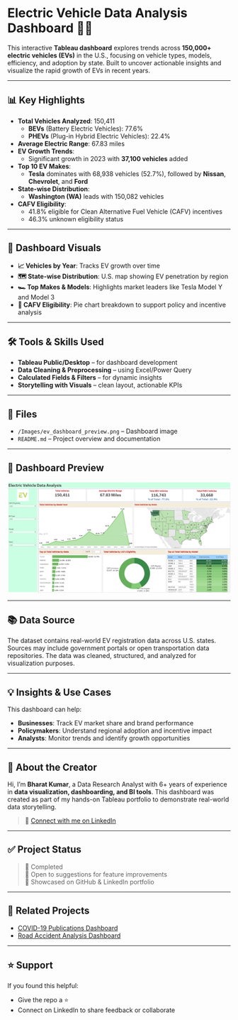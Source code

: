 # Electric Vehicle Data Analysis Dashboard 🔌🚗

This interactive **Tableau dashboard** explores trends across **150,000+ electric vehicles (EVs)** in the U.S., focusing on vehicle types, models, efficiency, and adoption by state. Built to uncover actionable insights and visualize the rapid growth of EVs in recent years.

---

## 📊 Key Highlights

- **Total Vehicles Analyzed**: 150,411
  - **BEVs** (Battery Electric Vehicles): 77.6%
  - **PHEVs** (Plug-in Hybrid Electric Vehicles): 22.4%
- **Average Electric Range**: 67.83 miles
- **EV Growth Trends**:
  - Significant growth in 2023 with **37,100 vehicles** added
- **Top 10 EV Makes**:
  - **Tesla** dominates with 68,938 vehicles (52.7%), followed by **Nissan**, **Chevrolet**, and **Ford**
- **State-wise Distribution**:
  - **Washington (WA)** leads with 150,082 vehicles
- **CAFV Eligibility**:
  - 41.8% eligible for Clean Alternative Fuel Vehicle (CAFV) incentives
  - 46.3% unknown eligibility status

---

## 📌 Dashboard Visuals

- **📈 Vehicles by Year**: Tracks EV growth over time
- **🗺️ State-wise Distribution**: U.S. map showing EV penetration by region
- **🏎️ Top Makes & Models**: Highlights market leaders like Tesla Model Y and Model 3
- **🧾 CAFV Eligibility**: Pie chart breakdown to support policy and incentive analysis

---

## 🛠️ Tools & Skills Used

- **Tableau Public/Desktop** – for dashboard development
- **Data Cleaning & Preprocessing** – using Excel/Power Query
- **Calculated Fields & Filters** – for dynamic insights
- **Storytelling with Visuals** – clean layout, actionable KPIs

---

## 📁 Files

- `/Images/ev_dashboard_preview.png` – Dashboard image
- `README.md` – Project overview and documentation

---

## 📸 Dashboard Preview

![EV Dashboard Preview](Images/ev_dashboard_preview.png)

---

## 📚 Data Source

The dataset contains real-world EV registration data across U.S. states. Sources may include government portals or open transportation data repositories. The data was cleaned, structured, and analyzed for visualization purposes.

---

## 💡 Insights & Use Cases

This dashboard can help:
- **Businesses**: Track EV market share and brand performance
- **Policymakers**: Understand regional adoption and incentive impact
- **Analysts**: Monitor trends and identify growth opportunities

---

## 👤 About the Creator

Hi, I’m **Bharat Kumar**, a Data Research Analyst with 6+ years of experience in **data visualization, dashboarding, and BI tools**. This dashboard was created as part of my hands-on Tableau portfolio to demonstrate real-world data storytelling.

> 🔗 [Connect with me on LinkedIn](https://www.linkedin.com/in/bharat-kumar-bh)

---

## ✅ Project Status

> 🚀 Completed  
> 💬 Open to suggestions for feature improvements  
> 📌 Showcased on GitHub & LinkedIn portfolio  

---

## 🔗 Related Projects

- [COVID-19 Publications Dashboard](https://github.com/your-username/covid19-publications-dashboard)
- [Road Accident Analysis Dashboard](https://github.com/your-username/road-accident-analysis-dashboard)

---

## ⭐ Support

If you found this helpful:
- Give the repo a ⭐
- Connect on LinkedIn to share feedback or collaborate
